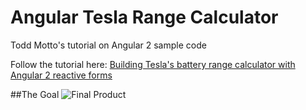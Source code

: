 # Angular Tesla Range Calculator
Todd Motto's tutorial on Angular 2 sample code

Follow the tutorial here: [Building Tesla's battery range calculator with Angular 2 reactive forms](https://toddmotto.com/building-tesla-range-calculator-angular-2-reactive-forms)

##The Goal
![Final Product](https://toddmotto.com/img/posts/tesla/final.gif)
